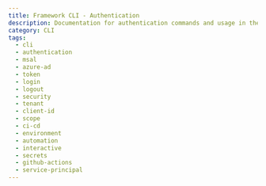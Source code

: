 ```yaml
---
title: Framework CLI - Authentication
description: Documentation for authentication commands and usage in the Fusion Framework CLI.
category: CLI
tags:
  - cli
  - authentication
  - msal
  - azure-ad
  - token
  - login
  - logout
  - security
  - tenant
  - client-id
  - scope
  - ci-cd
  - environment
  - automation
  - interactive
  - secrets
  - github-actions
  - service-principal
---
```


<!-- @include: ../../../../packages/cli/docs/auth.md -->
